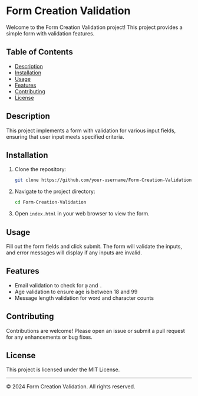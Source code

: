 
# Form Creation Validation

Welcome to the Form Creation Validation project! This project provides a simple form with validation features.

## Table of Contents
- [Description](#description)
- [Installation](#installation)
- [Usage](#usage)
- [Features](#features)
- [Contributing](#contributing)
- [License](#license)

## Description
This project implements a form with validation for various input fields, ensuring that user input meets specified criteria.

## Installation
1. Clone the repository: 
   ```bash
   git clone https://github.com/your-username/Form-Creation-Validation.git
   ```
2. Navigate to the project directory: 
   ```bash
   cd Form-Creation-Validation
   ```
3. Open `index.html` in your web browser to view the form.

## Usage
Fill out the form fields and click submit. The form will validate the inputs, and error messages will display if any inputs are invalid.

## Features
- Email validation to check for `@` and `.`
- Age validation to ensure age is between 18 and 99
- Message length validation for word and character counts

## Contributing
Contributions are welcome! Please open an issue or submit a pull request for any enhancements or bug fixes.

## License
This project is licensed under the MIT License.

---

&copy; 2024 Form Creation Validation. All rights reserved.
